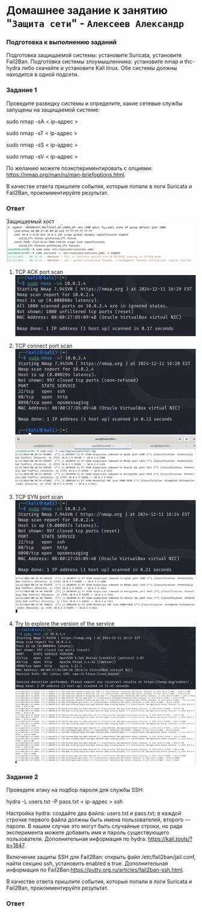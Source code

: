 # Домашнее задание к занятию "`Защита сети`" - `Алексеев Александр`

### Подготовка к выполнению заданий
Подготовка защищаемой системы:
установите Suricata,
установите Fail2Ban.
Подготовка системы злоумышленника: установите nmap и thc-hydra либо скачайте и установите Kali linux.
Обе системы должны находится в одной подсети.

### Задание 1
Проведите разведку системы и определите, какие сетевые службы запущены на защищаемой системе:

sudo nmap -sA < ip-адрес >

sudo nmap -sT < ip-адрес >

sudo nmap -sS < ip-адрес >

sudo nmap -sV < ip-адрес >

По желанию можете поэкспериментировать с опциями: https://nmap.org/man/ru/man-briefoptions.html.

В качестве ответа пришлите события, которые попали в логи Suricata и Fail2Ban, прокомментируйте результат.

### Ответ
Защищаемый хост  
![protected-host-with-suricata](03-img/img-13-3-netsec-protected-host-suricata.png)  
1. TCP ACK port scan  
![kali-nmap-sA](03-img/img-13-3-netsec-nmap-sA.png)
  
  
2. TCP connect port scan  
![kali-nmap-sT](03-img/img-13-3-netsec-nmap-sT.png)  
![ph-suricata-log-sT](03-img/img-13-3-netsec-nmap-sT-suricata-log.png)  
  
  
3. TCP SYN port scan  
![kali-nmap-sS](03-img/img-13-3-netsec-nmap-sS.png)  
![ph-suricata-log-sS](03-img/img-13-3-netsec-nmap-sS-suricata-log.png)  
  
  
4. Try to explore the version of the service  
![kali-nmap-sV](03-img/img-13-3-netsec-nmap-sV.png)  
![ph-suricata-log-sV](03-img/img-13-3-netsec-nmap-sV-suricata-log.png)  






### Задание 2
Проведите атаку на подбор пароля для службы SSH:

hydra -L users.txt -P pass.txt < ip-адрес > ssh

Настройка hydra:
создайте два файла: users.txt и pass.txt;
в каждой строчке первого файла должны быть имена пользователей, второго — пароли. В нашем случае это могут быть случайные строки, но ради эксперимента можете добавить имя и пароль существующего пользователя.
Дополнительная информация по hydra: https://kali.tools/?p=1847.

Включение защиты SSH для Fail2Ban:
открыть файл /etc/fail2ban/jail.conf,
найти секцию ssh,
установить enabled в true.
Дополнительная информация по Fail2Ban:https://putty.org.ru/articles/fail2ban-ssh.html.

В качестве ответа пришлите события, которые попали в логи Suricata и Fail2Ban, прокомментируйте результат.

### Ответ